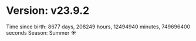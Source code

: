 # Version: v23.9.2
Time since birth: 8677 days, 208249 hours, 12494940 minutes, 749696400 seconds
Season: Summer ☀️
